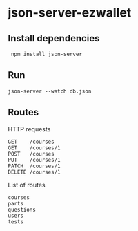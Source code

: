 # json-server-ezwallet

## Install dependencies
` npm install json-server`

## Run 
`json-server --watch db.json`

## Routes

HTTP requests

```
GET    /courses
GET    /courses/1
POST   /courses
PUT    /courses/1
PATCH  /courses/1
DELETE /courses/1
```

List of routes
```
courses
parts
questions
users
tests
```
 
